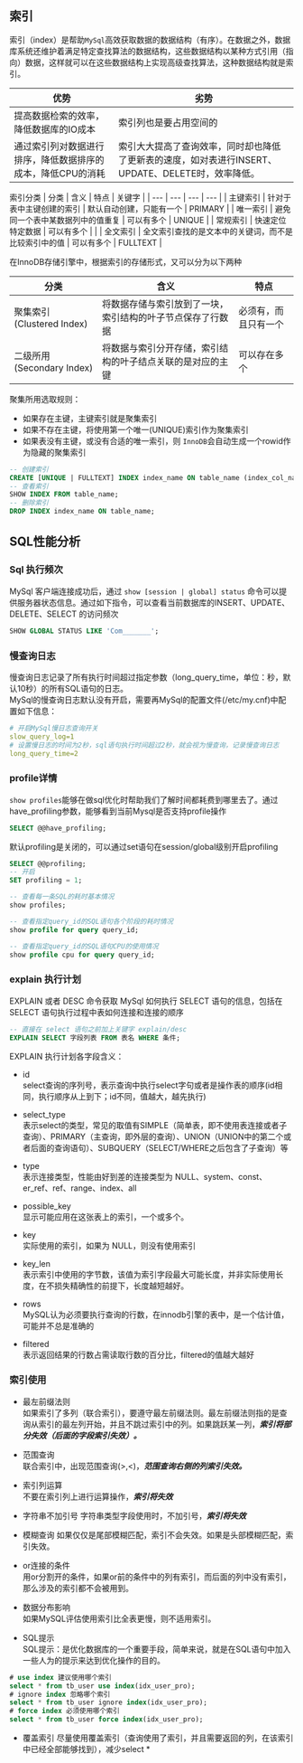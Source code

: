 
## 索引

索引（index）是帮助`MySql`高效获取数据的数据结构（有序）。在数据之外，数据库系统还维护着满足特定查找算法的数据结构，这些数据结构以某种方式引用（指向）数据，这样就可以在这些数据结构上实现高级查找算法，这种数据结构就是索引。

| 优势 | 劣势 | 
| --- | --- |
| 提高数据检索的效率，降低数据库的IO成本 | 索引列也是要占用空间的 |
| 通过索引列对数据进行排序，降低数据排序的成本，降低CPU的消耗 | 索引大大提高了查询效率，同时却也降低了更新表的速度，如对表进行INSERT、UPDATE、DELETE时，效率降低。|

索引分类
| 分类 | 含义 | 特点 | 关键字 |
| --- | --- | --- | --- |
| 主键索引 | 针对于表中主键创建的索引 | 默认自动创建，只能有一个 | PRIMARY | 
| 唯一索引 | 避免同一个表中某数据列中的值重复 | 可以有多个 | UNIQUE | 
| 常规索引 | 快速定位特定数据 | 可以有多个  | |
| 全文索引 | 全文索引查找的是文本中的关键词，而不是比较索引中的值 | 可以有多个 | FULLTEXT |   

在InnoDB存储引擎中，根据索引的存储形式，又可以分为以下两种

| 分类 | 含义 | 特点 |
| --- | --- | --- |
| 聚集索引(Clustered Index) | 将数据存储与索引放到了一块，索引结构的叶子节点保存了行数据 | 必须有，而且只有一个 |
| 二级所用(Secondary Index) | 将数据与索引分开存储，索引结构的叶子结点关联的是对应的主键 | 可以存在多个 |

聚集所用选取规则：
* 如果存在主键，主键索引就是聚集索引
* 如果不存在主键，将使用第一个唯一(UNIQUE)索引作为聚集索引
* 如果表没有主键，或没有合适的唯一索引，则 `InnoDB`会自动生成一个rowid作为隐藏的聚集索引

```sql
-- 创建索引
CREATE [UNIQUE | FULLTEXT] INDEX index_name ON table_name (index_col_name,...);
-- 查看索引
SHOW INDEX FROM table_name;
-- 删除索引
DROP INDEX index_name ON table_name;
```

## SQL性能分析

### Sql 执行频次  

MySql 客户端连接成功后，通过 `show [session | global] status` 命令可以提供服务器状态信息。通过如下指令，可以查看当前数据库的INSERT、UPDATE、DELETE、SELECT 的访问频次

```sql
SHOW GLOBAL STATUS LIKE 'Com_______';
``` 

### 慢查询日志  

慢查询日志记录了所有执行时间超过指定参数（long_query_time，单位：秒，默认10秒）的所有SQL语句的日志。  
MySql的慢查询日志默认没有开启，需要再MySql的配置文件(/etc/my.cnf)中配置如下信息：

```yaml
# 开启MySql慢日志查询开关
slow_query_log=1
# 设置慢日志的时间为2秒，sql语句执行时间超过2秒，就会视为慢查询，记录慢查询日志
long_query_time=2
```

### profile详情  

`show profiles`能够在做sql优化时帮助我们了解时间都耗费到哪里去了。通过have_profiling参数，能够看到当前Mysql是否支持profile操作

```sql
SELECT @@have_profiling;
```

默认profiling是关闭的，可以通过set语句在session/global级别开启profiling

```sql
SELECT @@profiling;
-- 开启
SET profiling = 1;

-- 查看每一条SQL的耗时基本情况
show profiles;

-- 查看指定query_id的SQL语句各个阶段的耗时情况
show profile for query query_id;

-- 查看指定query_id的SQL语句CPU的使用情况
show profile cpu for query query_id;

```

### explain 执行计划

 EXPLAIN 或者 DESC 命令获取 MySql 如何执行 SELECT 语句的信息，包括在 SELECT 语句执行过程中表如何连接和连接的顺序

 ```sql
-- 直接在 select 语句之前加上关键字 explain/desc
EXPLAIN SELECT 字段列表 FROM 表名 WHERE 条件;
 ```

 EXPLAIN 执行计划各字段含义：

* id   
select查询的序列号，表示查询中执行select字句或者是操作表的顺序(id相同，执行顺序从上到下；id不同，值越大，越先执行)

* select_type   
表示select的类型，常见的取值有SIMPLE（简单表，即不使用表连接或者子查询）、PRIMARY（主查询，即外层的查询）、UNION（UNION中的第二个或者后面的查询语句）、SUBQUERY（SELECT/WHERE之后包含了子查询）等

* type   
表示连接类型，性能由好到差的连接类型为 NULL、system、const、er_ref、ref、range、index、all

* possible_key   
显示可能应用在这张表上的索引，一个或多个。

* key   
实际使用的索引，如果为 NULL，则没有使用索引

* key_len   
表示索引中使用的字节数，该值为索引字段最大可能长度，并非实际使用长度，在不损失精确性的前提下，长度越短越好。

* rows   
MySQL认为必须要执行查询的行数，在innodb引擎的表中，是一个估计值，可能并不总是准确的

* filtered   
表示返回结果的行数占需读取行数的百分比，filtered的值越大越好

### 索引使用

* 最左前缀法则   
如果索引了多列（联合索引），要遵守最左前缀法则。最左前缀法则指的是查询从索引的最左列开始，并且不跳过索引中的列。如果跳跃某一列，***索引将部分失效（后面的字段索引失效）。***

* 范围查询   
联合索引中，出现范围查询(>,<)，***范围查询右侧的列索引失效。***
 
* 索引列运算   
不要在索引列上进行运算操作，***索引将失效***

* 字符串不加引号
字符串类型字段使用时，不加引号，***索引将失效***

* 模糊查询
如果仅仅是尾部模糊匹配，索引不会失效。如果是头部模糊匹配，索引失效。

* or连接的条件   
用or分割开的条件，如果or前的条件中的列有索引，而后面的列中没有索引，那么涉及的索引都不会被用到。

* 数据分布影响   
如果MySQL评估使用索引比全表更慢，则不适用索引。

* SQL提示   
SQL提示：是优化数据库的一个重要手段，简单来说，就是在SQL语句中加入一些人为的提示来达到优化操作的目的。

```sql
# use index 建议使用哪个索引
select * from tb_user use index(idx_user_pro);
# ignore index 忽略哪个索引
select * from tb_user ignore index(idx_user_pro);
# force index 必须使用哪个索引
select * from tb_user force index(idx_user_pro);
```

* 覆盖索引
尽量使用覆盖索引（查询使用了索引，并且需要返回的列，在该索引中已经全部能够找到），减少select * 